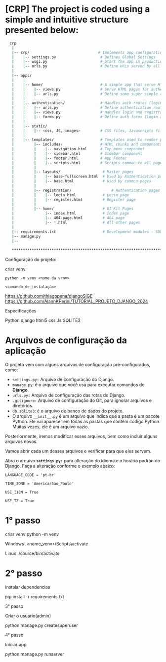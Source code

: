 
# [CRP] The project is coded using a simple and intuitive structure presented below:

```bash
  crp  
   |
   |-- crp/                               # Implements app configuration
   |    |-- settings.py                    # Defines Global Settings
   |    |-- wsgi.py                        # Start the app in production
   |    |-- urls.py                        # Define URLs served by all apps/nodes
   |
   |-- apps/
   |    |
   |    |-- home/                          # A simple app that serve HTML files
   |    |    |-- views.py                  # Serve HTML pages for authenticated users
   |    |    |-- urls.py                   # Define some super simple routes  
   |    |
   |    |-- authentication/                # Handles auth routes (login and register)
   |    |    |-- urls.py                   # Define authentication routes  
   |    |    |-- views.py                  # Handles login and registration  
   |    |    |-- forms.py                  # Define auth forms (login and register) 
   |    |
   |    |-- static/
   |    |    |-- <css, JS, images>         # CSS files, Javascripts files
   |    |
   |    |-- templates/                     # Templates used to render pages
   |         |-- includes/                 # HTML chunks and components
   |         |    |-- navigation.html      # Top menu component
   |         |    |-- sidebar.html         # Sidebar component
   |         |    |-- footer.html          # App Footer
   |         |    |-- scripts.html         # Scripts common to all pages
   |         |
   |         |-- layouts/                   # Master pages
   |         |    |-- base-fullscreen.html  # Used by Authentication pages
   |         |    |-- base.html             # Used by common pages
   |         |
   |         |-- registration/                  # Authentication pages
   |         |    |-- login.html            # Login page
   |         |    |-- register.html         # Register page
   |         |
   |         |-- home/                      # UI Kit Pages
   |              |-- index.html            # Index page
   |              |-- 404-page.html         # 404 page
   |              |-- *.html                # All other pages
   |
   |-- requirements.txt                     # Development modules - SQLite storage
   |-- manage.py      
   |-- 
   
   ************************************************************************
```

Configuração do projeto:



criar venv
```
python -m venv <nome da venv>
```

```
<comando_de_instalação>
```

https://github.com/thiagopena/djangoSIGE
https://github.com/AlannKPerini/TUTORIAL_PROJETO_DJANGO_2024


Especificações

Python
django
html5
css
Js
SQLITE3


# Arquivos de configuração da aplicação

O projeto vem com alguns arquivos de configuração pré-configurados, como:

- `settings.py:` Arquivo de configuração do Django.
- `manage.py`: é o arquivo que você usa para executar comandos do **Django**.
- `urls.py:` Arquivo de configuração das rotas do Django.
- `.gitignore:` Arquivo de configuração do Git, para ignorar arquivos e diretórios.
-  `db.sqlite3`: é o arquivo de banco de dados do projeto.
-  O arquivo `__init__.py` é um arquivo que indica que a pasta é um pacote Python. Ele vai aparecer em todas as pastas que contêm código Python. Muitas vezes, ele é um arquivo vazio.
  
Posteriormente, iremos modificar esses arquivos, bem como incluir alguns arquivos novos.

  Vamos abrir cada um desses arquivos e verificar para que eles servem.

Abra o arquivo **`settings.py:`** para alteração do idioma  e o horário padrão do Django. Faça a alteração conforme o exemplo abaixo:

```shell
LANGUAGE_CODE = 'pt-br'

TIME_ZONE = 'America/Sao_Paulo'

USE_I18N = True

USE_TZ = True
```


# 1° passo

criar venv 
python -m venv <nome da venv>

Windows
.\<nome_venv>\Scripts\activate

Linux
./source/bin/activate

# 2° passo

instalar dependencias 

pip install -r requirements.txt

3° passo

Criar o usuario(admin)

python manage.py createsuperuser

4° passo

Iniciar app

python manage.py runserver




